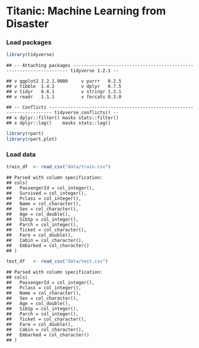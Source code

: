 Titanic: Machine Learning from Disaster
================

### Load packages

``` r
library(tidyverse)
```

    ## -- Attaching packages -------------------------------------------------------------------- tidyverse 1.2.1 --

    ## v ggplot2 2.2.1.9000     v purrr   0.2.5     
    ## v tibble  1.4.2          v dplyr   0.7.5     
    ## v tidyr   0.8.1          v stringr 1.3.1     
    ## v readr   1.1.1          v forcats 0.3.0

    ## -- Conflicts ----------------------------------------------------------------------- tidyverse_conflicts() --
    ## x dplyr::filter() masks stats::filter()
    ## x dplyr::lag()    masks stats::lag()

``` r
library(rpart)
library(rpart.plot)
```

### Load data

``` r
train_df  <- read_csv("data/train.csv")
```

    ## Parsed with column specification:
    ## cols(
    ##   PassengerId = col_integer(),
    ##   Survived = col_integer(),
    ##   Pclass = col_integer(),
    ##   Name = col_character(),
    ##   Sex = col_character(),
    ##   Age = col_double(),
    ##   SibSp = col_integer(),
    ##   Parch = col_integer(),
    ##   Ticket = col_character(),
    ##   Fare = col_double(),
    ##   Cabin = col_character(),
    ##   Embarked = col_character()
    ## )

``` r
test_df   <- read_csv("data/test.csv")
```

    ## Parsed with column specification:
    ## cols(
    ##   PassengerId = col_integer(),
    ##   Pclass = col_integer(),
    ##   Name = col_character(),
    ##   Sex = col_character(),
    ##   Age = col_double(),
    ##   SibSp = col_integer(),
    ##   Parch = col_integer(),
    ##   Ticket = col_character(),
    ##   Fare = col_double(),
    ##   Cabin = col_character(),
    ##   Embarked = col_character()
    ## )
